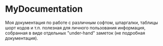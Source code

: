 # MyDocumentation
Моя документация по работе с различным софтом, шпаргалки, таблицы шорт кодов и т.п. полезная для личного пользования информация, собранная в виде отдельных "under-hand" заметок (не подробная документация).
